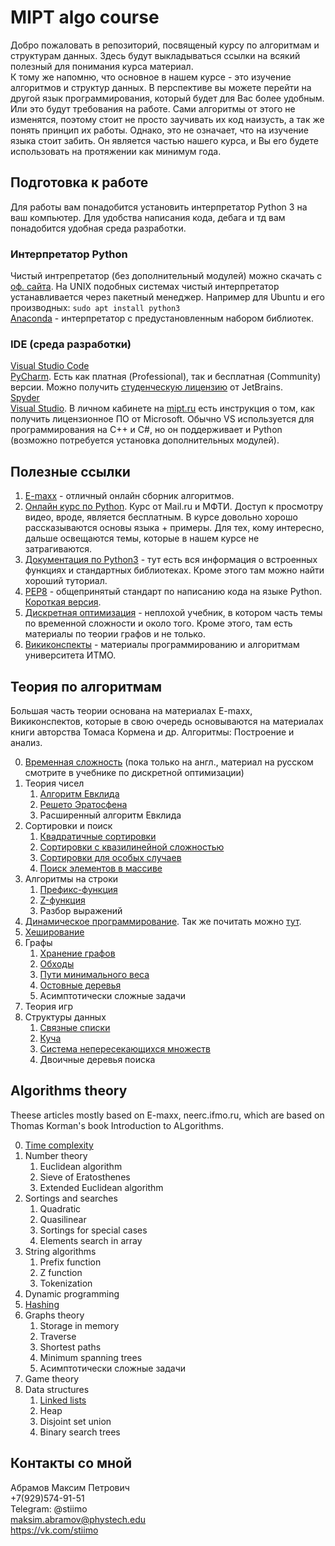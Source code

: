 # MIPT algo course
Добро пожаловать в репозиторий, посвященый курсу по алгоритмам и структурам данных.
Здесь будут выкладываться ссылки на всякий полезный для понимания курса материал.<br>
К тому же напомню, что основное в нашем курсе - это изучение алгоритмов и структур данных.
В перспективе вы можете перейти на другой язык программирования, который будет для Вас более удобным.
Или это будут требования на работе.
Сами алгоритмы от этого не изменятся, поэтому стоит не просто заучивать их код наизусть, а так же понять принцип их
работы. Однако, это не означает, что на изучение языка стоит забить.
Он является частью нашего курса, и Вы его будете использовать на протяжении как минимум года.

## Подготовка к работе
Для работы вам понадобится установить интерпретатор Python 3 на ваш компьютер.
Для удобства написания кода, дебага и тд вам понадобится удобная среда разработки.

### Интерпретатор Python
Чистый интрепретатор (без дополнительный модулей) можно скачать с [оф. сайта](https://www.python.org/).
На UNIX подобных системах чистый интерпретатор устанавливается через пакетный менеджер. Например для Ubuntu и его
производных: `sudo apt install python3`<br>
[Anaconda](https://www.anaconda.com/distribution/) - интерпретатор с предустановленным набором библиотек.

### IDE (среда разработки)
[Visual Studio Code](https://code.visualstudio.com/#alt-downloads)<br>
[PyCharm](https://www.jetbrains.com/pycharm/). Есть как платная (Professional), так и бесплатная (Community) версии.
Можно получить [студенческую лицензию](https://jetbrains.ru/students/classroom-licenses/free-classroom-licenses/) от
JetBrains.<br>
[Spyder](https://www.spyder-ide.org/)<br>
[Visual Studio](https://visualstudio.microsoft.com/vs/).
В личном кабинете на [mipt.ru](https://mipt.ru) есть инструкция о том, как получить лицензионное ПО от Microsoft.
Обычно VS используется для программирования на C++ и C#, но он поддерживает и Python (возможно потребуется установка
дополнительных модулей).

## Полезные ссылки
1. [E-maxx](http://e-maxx.ru/algo/) - отличный онлайн сборник алгоритмов.
2. [Онлайн курс по Python](https://ru.coursera.org/learn/diving-in-python). Курс от Mail.ru и МФТИ. Доступ к просмотру
видео, вроде, является бесплатным. В курсе довольно хорошо рассказываются основы языка + примеры. Для тех, кому
интересно, дальше освещаются темы, которые в нашем курсе не затрагиваются.
3. [Документация по Python3](https://docs.python.org/3/) - тут есть вся информация о встроенных функциях и стандартных
библиотеках. Кроме этого там можно найти хороший туториал.
4. [PEP8](https://www.python.org/dev/peps/pep-0008/) - общепринятый стандарт по написанию кода на языке Python.
[Короткая версия](PEP8_short.pdf).
5. [Дискретная оптимизация](discrete_optimization.pdf) - неплохой учебник, в котором часть темы по временной сложности
и около того. Кроме этого, там есть материалы по теории графов и не только.
6. [Викиконспекты](https://neerc.ifmo.ru/wiki) - материалы программированию и алгоритмам университета ИТМО.

## Теория по алгоритмам
Большая часть теории основана на материалах E-maxx, Викиконспектов, которые в свою очередь основываются на материалах
книги авторства Томаса Кормена и др. Алгоритмы: Построение и анализ.

0. [Временная сложность](theory/complexity.pdf) (пока только на англ., материал на русском смотрите в учебнике по
дискретной оптимизации)
1. Теория чисел
    1. [Алгоритм Евклида](theory/euclidean_algorithm.pdf)
    2. [Решето Эратосфена](theory/sieve_of_eratosthenes.pdf)
    3. Расширенный алгоритм Евклида
2. Сортировки и поиск
    1. [Квадратичные сортировки](theory/quadratic_sortings.pdf)
    2. [Сортировки с квазилинейной сложностью](theory/quasilinear_sortings.pdf)
    3. [Сортировки для особых случаев](theory/spec_case_sortings.pdf)
    4. [Поиск элементов в массиве](theory/searches.pdf)
3. Алгоритмы на строки
    1. [Префикс-функция](https://e-maxx.ru/algo/prefix_function)
    2. [Z-функция](https://e-maxx.ru/algo/z_function)
    3. Разбор выражений
4. [Динамическое программирование](theory/dp.ipynb). Так же почитать можно [тут](https://neerc.ifmo.ru/wiki/index.php?title=Динамическое_программирование).
5. [Хеширование](theory/hashing_ru.pdf)
6. Графы
    1. [Хранение графов](theory/graph_storage_ru.pdf)
    2. [Обходы](theory/graph_traverse_ru.pdf)
    3. [Пути минимального веса](theory/graph_shortest_ru.pdf)
    4. [Остовные деревья](theory/mst_ru.pdf)
    5. Асимптотически сложные задачи
7. Теория игр
8. Структуры данных
    1. [Связные списки](theory/ll_ru.pdf)
    2. [Куча](theory/heap_ru.pdf)
    3. [Система непересекающихся множеств](https://e-maxx.ru/algo/dsu)
    4. Двоичные деревья поиска

## Algorithms theory
Theese articles mostly based on E-maxx, neerc.ifmo.ru, which are based on Thomas Korman's book Introduction to
ALgorithms.

0. [Time complexity](theory/complexity.pdf)
1. Number theory
    1. Euclidean algorithm
    2. Sieve of Eratosthenes
    3. Extended Euclidean algorithm
2. Sortings and searches
    1. Quadratic
    2. Quasilinear
    3. Sortings for special cases
    4. Elements search in array
3. String algorithms
    1. Prefix function
    2. Z function
    3. Tokenization
4. Dynamic programming
5. [Hashing](theory/hashing_en.pdf)
6. Graphs theory
    1. Storage in memory
    2. Traverse
    3. Shortest paths
    4. Minimum spanning trees
    5. Асимптотически сложные задачи
7. Game theory
8. Data structures
    1. [Linked lists](theory/ll_en.pdf)
    2. Heap
    3. Disjoint set union
    4. Binary search trees

## Контакты со мной
Абрамов Максим Петрович<br>
+7(929)574-91-51<br>
Telegram: @stiimo<br>
<a href="mailto:maksim.abramov@phystech.edu">maksim.abramov@phystech.edu</a><br>
<a href="https://vk.com/stiimo">https://vk.com/stiimo</a><br>
